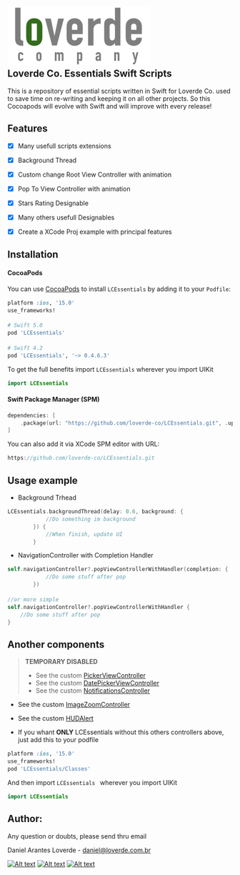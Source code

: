 
![](loverde_company_logo_full.png)  
Loverde Co. Essentials Swift Scripts
----

This is a repository of essential scripts written in Swift for Loverde Co. used to save time on re-writing and keeping it on all other projects. So this Cocoapods will evolve with Swift and will improve with every release!

## Features
- [x] Many usefull scripts extensions
- [x] Background Thread
- [x] Custom change Root View Controller with animation
- [x] Pop To View Controller with animation
- [x] Stars Rating Designable
- [x] Many others usefull Designables
- [x] Create a XCode Proj example with principal features


Installation
----
#### CocoaPods
You can use [CocoaPods](http://cocoapods.org/) to install `LCEssentials` by adding it to your `Podfile`:

```ruby
platform :ios, '15.0'
use_frameworks!

# Swift 5.0
pod 'LCEssentials'

# Swift 4.2
pod 'LCEssentials', '~> 0.4.6.3'
```

To get the full benefits import `LCEssentials` wherever you import UIKit

``` swift
import LCEssentials
```

#### Swift Package  Manager (SPM)
``` swift
dependencies: [
    .package(url: "https://github.com/loverde-co/LCEssentials.git", .upToNextMajor(from: "0.9.42"))
]
```

You can also add it via XCode SPM editor with URL: 

``` swift
https://github.com/loverde-co/LCEssentials.git
```

## Usage example

* Background Trhead  

```swift
LCEssentials.backgroundThread(delay: 0.6, background: {
            //Do something im background
        }) {
            //When finish, update UI
        }
```
* NavigationController with Completion Handler  

```swift
self.navigationController?.popViewControllerWithHandler(completion: {
            //Do some stuff after pop
        })
        
//or more simple
self.navigationController?.popViewControllerWithHandler {
    //Do some stuff after pop
}
```
## Another components
> **TEMPORARY DISABLED**
> 
> * See the custom [PickerViewController](PickerViewController.md) 
> * See the custom [DatePickerViewController](DatePickerViewController.md)
> * See the custom [NotificationsController](NotificationsController.md) 
 
* See the custom [ImageZoomController](ImageZoomController.md) 
* See the custom [HUDAlert](HUDAlert.md) 

* If you whant **ONLY** LCEssentials without this others controllers above, just add this to your podfile

```ruby
platform :ios, '15.0'
use_frameworks!
pod 'LCEssentials/Classes'
```
And then import `LCEssentials ` wherever you import UIKit

``` swift
import LCEssentials
```

Author:
----

Any question or doubts, please send thru email

Daniel Arantes Loverde - <daniel@loverde.com.br>

[![Alt text](https://loverde.com.br/_signature/loverde_github_mail.gif "My Resume")](https://github.com/loverde-co/resume/)
[![Alt text](https://loverde.com.br/_signature/loverde_github_mail.gif "Loverde Co. Github")](https://github.com/loverde-co)
[![Alt text](https://loverde.com.br/_signature/loverde_twitter_mail.gif "Personal Twitter")](http://twitter.com/jack_loverde)
